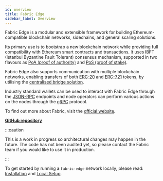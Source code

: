 ```yaml
---
id: overview 
title: Fabric Edge
sidebar_label: Overview
---
```


Fabric Edge is a modular and extensible framework for building Ethereum-compatible blockchain networks, sidechains, and general scaling solutions.

Its primary use is to bootstrap a new blockchain network while providing full compatibility with Ethereum smart contracts and transactions. It uses IBFT (Istanbul Byzantine Fault Tolerant) consensus mechanism, supported in two flavours as [PoA (proof of authority)](/docs/consensus/poa) and [PoS (proof of stake)](/docs/consensus/pos-stake-unstake).

Fabric Edge also supports communication with multiple blockchain networks, enabling transfers of both [ERC-20](https://ethereum.org/en/developers/docs/standards/tokens/erc-20) and [ERC-721](https://ethereum.org/en/developers/docs/standards/tokens/erc-721) tokens, by utilising the [centralised bridge solution](/docs/additional-features/chainbridge/overview).

Industry standard wallets can be used to interact with Fabric Edge through the [JSON-RPC](/docs/working-with-node/query-json-rpc) endpoints and node operators can perform various actions on the nodes through the [gRPC](/docs/working-with-node/query-operator-info) protocol.

To find out more about Fabric, visit the [official website](https://fabric-edge.techaroha.com).

**[GitHub repository](https://github.com/techaroha/fabric-edge-docs)**

:::caution

This is a work in progress so architectural changes may happen in the future. The code has not been audited
yet, so please contact the Fabric team if you would like to use it in production.

:::



To get started by running a `fabric-edge` network locally, please read: [Installation](/docs/get-started/installation) and [Local Setup](/docs/get-started/set-up-ibft-locally).
